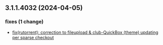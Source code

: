## 3.1.1.4032 (2024-04-05)

### fixes (1 change)

- [fix(rutorrent): correction to fileupload & club-QuickBox (theme) updating per sparse checkout](QuickBox/development/v3-development@d15131017a23e0b1681e40ff77b765a8fde5a28d)
